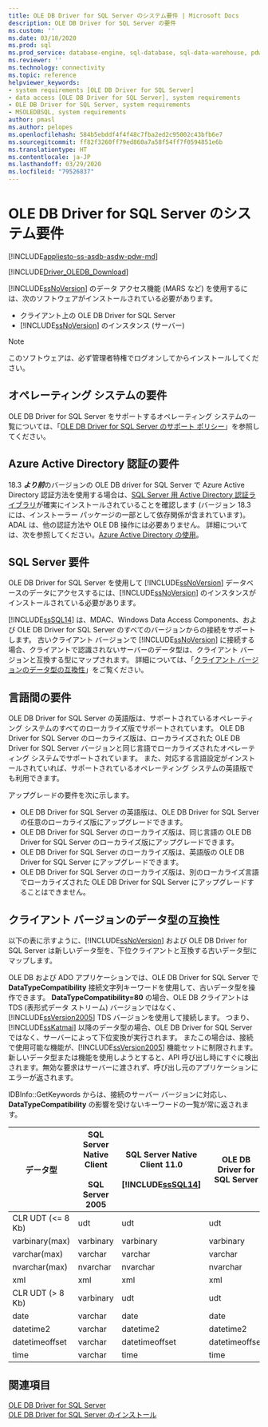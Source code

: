 ```yaml
---
title: OLE DB Driver for SQL Server のシステム要件 | Microsoft Docs
description: OLE DB Driver for SQL Server の要件
ms.custom: ''
ms.date: 03/18/2020
ms.prod: sql
ms.prod_service: database-engine, sql-database, sql-data-warehouse, pdw
ms.reviewer: ''
ms.technology: connectivity
ms.topic: reference
helpviewer_keywords:
- system requirements [OLE DB Driver for SQL Server]
- data access [OLE DB Driver for SQL Server], system requirements
- OLE DB Driver for SQL Server, system requirements
- MSOLEDBSQL, system requirements
author: pmasl
ms.author: pelopes
ms.openlocfilehash: 584b5ebddf4f4f48c7fba2ed2c95002c43bfb6e7
ms.sourcegitcommit: ff82f3260ff79ed860a7a58f54ff7f0594851e6b
ms.translationtype: HT
ms.contentlocale: ja-JP
ms.lasthandoff: 03/29/2020
ms.locfileid: "79526837"
---
```

# <a name="system-requirements-for-ole-db-driver-for-sql-server"></a>OLE DB Driver for SQL Server のシステム要件

[!INCLUDE[appliesto-ss-asdb-asdw-pdw-md](../../includes/appliesto-ss-asdb-asdw-pdw-md.md)]

[!INCLUDE[Driver_OLEDB_Download](../../includes/driver_oledb_download.md)]

[!INCLUDE[ssNoVersion](../../includes/ssnoversion-md.md)] のデータ アクセス機能 (MARS など) を使用するには、次のソフトウェアがインストールされている必要があります。  

* クライアント上の OLE DB Driver for SQL Server  
* [!INCLUDE[ssNoVersion](../../includes/ssnoversion-md.md)] のインスタンス (サーバー)

> [!NOTE]  
> このソフトウェアは、必ず管理者特権でログオンしてからインストールしてください。  

## <a name="operating-system-requirements"></a>オペレーティング システムの要件  

OLE DB Driver for SQL Server をサポートするオペレーティング システムの一覧については、「[OLE DB Driver for SQL Server のサポート ポリシー](../oledb/applications/support-policies-for-oledb-driver-for-sql-server.md)」を参照してください。  

## <a name="azure-active-directory-authentication-requirements"></a>Azure Active Directory 認証の要件  

18.3 ***より前***のバージョンの OLE DB driver for SQL Server で Azure Active Directory 認証方法を使用する場合は、[SQL Server 用 Active Directory 認証ライブラリ](https://go.microsoft.com/fwlink/?LinkID=513072)が確実にインストールされていることを確認します (バージョン 18.3 には、インストーラー パッケージの一部として依存関係が含まれています)。ADAL は、他の認証方法や OLE DB 操作には必要ありません。 詳細については、次を参照してください。[Azure Active Directory の使用](features/using-azure-active-directory.md)。

## <a name="sql-server-requirements"></a>SQL Server 要件  

OLE DB Driver for SQL Server を使用して [!INCLUDE[ssNoVersion](../../includes/ssnoversion-md.md)] データベースのデータにアクセスするには、[!INCLUDE[ssNoVersion](../../includes/ssnoversion-md.md)] のインスタンスがインストールされている必要があります。  

[!INCLUDE[ssSQL14](../../includes/sssql14-md.md)] は、MDAC、Windows Data Access Components、および OLE DB Driver for SQL Server のすべてのバージョンからの接続をサポートします。 古いクライアント バージョンで [!INCLUDE[ssNoVersion](../../includes/ssnoversion-md.md)] に接続する場合、クライアントで認識されないサーバーのデータ型は、クライアント バージョンと互換する型にマップされます。 詳細については、「[クライアント バージョンのデータ型の互換性](#data-type-compatibility-for-client-versions)」をご覧ください。  

## <a name="cross-language-requirements"></a>言語間の要件  

OLE DB Driver for SQL Server の英語版は、サポートされているオペレーティング システムのすべてのローカライズ版でサポートされています。 OLE DB Driver for SQL Server のローカライズ版は、ローカライズされた OLE DB Driver for SQL Server バージョンと同じ言語でローカライズされたオペレーティング システムでサポートされています。 また、対応する言語設定がインストールされていれば、サポートされているオペレーティング システムの英語版でも利用できます。  

アップグレードの要件を次に示します。  

* OLE DB Driver for SQL Server の英語版は、OLE DB Driver for SQL Server の任意のローカライズ版にアップグレードできます。  
* OLE DB Driver for SQL Server のローカライズ版は、同じ言語の OLE DB Driver for SQL Server のローカライズ版にアップグレードできます。  
* OLE DB Driver for SQL Server のローカライズ版は、英語版の OLE DB Driver for SQL Server にアップグレードできます。  
* OLE DB Driver for SQL Server のローカライズ版は、別のローカライズ言語でローカライズされた OLE DB Driver for SQL Server にアップグレードすることはできません。  

## <a name="data-type-compatibility-for-client-versions"></a>クライアント バージョンのデータ型の互換性  

以下の表に示すように、[!INCLUDE[ssNoVersion](../../includes/ssnoversion-md.md)] および OLE DB Driver for SQL Server は新しいデータ型を、下位クライアントと互換する古いデータ型にマップします。  

OLE DB および ADO アプリケーションでは、OLE DB Driver for SQL Server で **DataTypeCompatibility** 接続文字列キーワードを使用して、古いデータ型を操作できます。 **DataTypeCompatibility=80** の場合、OLE DB クライアントは TDS (表形式データ ストリーム) バージョンではなく、[!INCLUDE[ssVersion2005](../../includes/ssversion2005-md.md)] TDS バージョンを使用して接続します。 つまり、[!INCLUDE[ssKatmai](../../includes/sskatmai-md.md)] 以降のデータ型の場合、OLE DB Driver for SQL Server ではなく、サーバーによって下位変換が実行されます。 またこの場合は、接続で使用可能な機能が、[!INCLUDE[ssVersion2005](../../includes/ssversion2005-md.md)] 機能セットに制限されます。 新しいデータ型または機能を使用しようとすると、API 呼び出し時にすぐに検出されます。無効な要求はサーバーに渡されず、呼び出し元のアプリケーションにエラーが返されます。  

IDBInfo::GetKeywords からは、接続のサーバー バージョンに対応し、**DataTypeCompatibility** の影響を受けないキーワードの一覧が常に返されます。  

|データ型|SQL Server Native Client<br /><br />SQL Server 2005|SQL Server Native Client 11.0<br /><br /> [!INCLUDE[ssSQL14](../../includes/sssql14-md.md)]|OLE DB Driver for SQL Server|Windows Data Access Components、MDAC、<br /><br /> DataTypeCompatibility=80 を使用する OLE DB Driver for SQL Server OLE DB アプリケーション|  
|---------------|--------------------------------------------------|-------------------------------------------------------------|-------------------------------------------------------------|-------------------------------------------------------------------------------------------------------------------------------|  
|CLR UDT (\<= 8 Kb)|udt|udt|udt|Varbinary|  
|varbinary(max)|varbinary|varbinary|varbinary|Image|  
|varchar(max)|varchar|varchar|varchar|Text|  
|nvarchar(max)|nvarchar|nvarchar|nvarchar|Ntext|  
|xml|xml|xml|xml|Ntext|  
|CLR UDT (> 8 Kb)|varbinary|udt|udt|Image|  
|date|varchar|date|date|Varchar|  
|datetime2|varchar|datetime2|datetime2|Varchar|  
|datetimeoffset|varchar|datetimeoffset|datetimeoffset|Varchar|  
|time|varchar|time|time|Varchar|  

## <a name="see-also"></a>関連項目  

[OLE DB Driver for SQL Server](../oledb/oledb-driver-for-sql-server.md)  
[OLE DB Driver for SQL Server のインストール](../oledb/applications/installing-oledb-driver-for-sql-server.md)  
